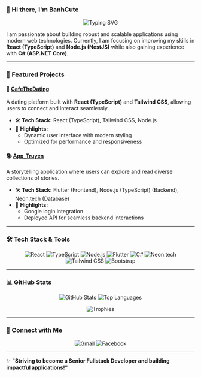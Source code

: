 ### 👋 Hi there, I'm **BanhCute**

<p align="center">
  <img src="https://readme-typing-svg.demolab.com?font=Fira+Code&weight=600&size=28&duration=4000&pause=1000&color=F74A7C&width=700&lines=%F0%9F%92%BB+Aspiring+Senior+Fullstack+Developer;%E2%9A%99%EF%B8%8F+Passionate+about+modern+technologies;%F0%9F%9A%80+Building+robust+%26+scalable+apps" alt="Typing SVG"/>
</p>

I am passionate about building robust and scalable applications using modern web technologies. Currently, I am focusing on improving my skills in **React (TypeScript)** and **Node.js (NestJS)** while also gaining experience with **C# (ASP.NET Core)**.

---

### 📌 Featured Projects

#### 🧡 [CafeTheDating](https://github.com/sharrlotte/CafeTheDating)
A dating platform built with **React (TypeScript)** and **Tailwind CSS**, allowing users to connect and interact seamlessly.

- 🛠️ **Tech Stack:** React (TypeScript), Tailwind CSS, Node.js
- 🚀 **Highlights:**
   - Dynamic user interface with modern styling
   - Optimized for performance and responsiveness

#### 📚 [App_Truyen](https://github.com/BanhCute/App_Truyen)
A storytelling application where users can explore and read diverse collections of stories.

- 🛠️ **Tech Stack:** Flutter (Frontend), Node.js (TypeScript) (Backend), Neon.tech (Database)
- 🚀 **Highlights:**
   - Google login integration
   - Deployed API for seamless backend interactions

---

### 🛠️ Tech Stack & Tools

<p align="center">
  <img src="https://img.shields.io/badge/React-20232A?style=for-the-badge&logo=react" alt="React"/>
  <img src="https://img.shields.io/badge/TypeScript-007ACC?style=for-the-badge&logo=typescript" alt="TypeScript"/>
  <img src="https://img.shields.io/badge/Node.js-339933?style=for-the-badge&logo=node.js" alt="Node.js"/>
  <img src="https://img.shields.io/badge/Flutter-02569B?style=for-the-badge&logo=flutter" alt="Flutter"/>
  <img src="https://img.shields.io/badge/C%23-239120?style=for-the-badge&logo=csharp" alt="C#"/>
  <img src="https://img.shields.io/badge/Neon.tech-000000?style=for-the-badge&logo=postgresql" alt="Neon.tech"/>
  <img src="https://img.shields.io/badge/Tailwind_CSS-38B2AC?style=for-the-badge&logo=tailwind-css" alt="Tailwind CSS"/>
  <img src="https://img.shields.io/badge/Bootstrap-7952B3?style=for-the-badge&logo=bootstrap" alt="Bootstrap"/>
</p>

---

### 📊 GitHub Stats  
<p align="center">
  <img src="https://github-readme-stats.vercel.app/api?username=BanhCute&show_icons=true&theme=radical" alt="GitHub Stats"/>
  <img src="https://github-readme-stats.vercel.app/api/top-langs/?username=BanhCute&layout=compact&theme=radical" alt="Top Languages"/>
</p>

<p align="center">
  <img src="https://github-profile-trophy.vercel.app/?username=BanhCute&theme=radical&no-frame=true&no-bg=true&margin-w=15" alt="Trophies"/>
</p>

---

### 🔗 Connect with Me

<p align="center">
  <a href="mailto:truongnga252003@gmail.com">
    <img src="https://img.shields.io/badge/Gmail-D14836?style=for-the-badge&logo=gmail&logoColor=white" alt="Gmail"/>
  </a>
  <a href="https://www.facebook.com/banhh.cute">
    <img src="https://img.shields.io/badge/Facebook-1877F2?style=for-the-badge&logo=facebook&logoColor=white" alt="Facebook"/>
  </a>
</p>

---

✨ **"Striving to become a Senior Fullstack Developer and building impactful applications!"**

